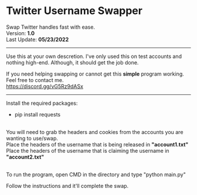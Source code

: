 # Twitter Username Swapper
Swap Twitter handles fast with ease.<br>
Version: **1.0**<br>
Last Update: **05/23/2022**<br>
<hr>

Use this at your own descretion. I've only used this on test accounts and nothing high-end. Although, it should get the job done.<br>

If you need helping swapping or cannot get this **simple** program working. Feel free to contact me.<br>
https://discord.gg/vG5Rz9dASx

<hr>

Install the required packages:<br>
* pip install requests<br><br>

You will need to grab the headers and cookies from the accounts you are wanting to use/swap.<br>
Place the headers of the username that is being released in **"account1.txt"**<br>
Place the headers of the username that is claiming the username in **"account2.txt"**<br><br>

To run the program, open CMD in the directory and type "python main.py"

Follow the instructions and it'll complete the swap.

